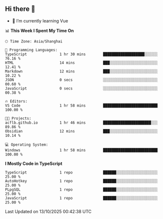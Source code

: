 ## Hi there 👋

- 🌱 I’m currently learning Vue

<!--START_SECTION:waka-->
📊 **This Week I Spent My Time On** 

```text
🕑︎ Time Zone: Asia/Shanghai

💬 Programming Languages: 
TypeScript               1 hr 30 mins        ███████████████████░░░░░░   76.16 % 
HTML                     14 mins             ███░░░░░░░░░░░░░░░░░░░░░░   12.41 % 
Markdown                 12 mins             ███░░░░░░░░░░░░░░░░░░░░░░   10.22 % 
JSON                     0 secs              ░░░░░░░░░░░░░░░░░░░░░░░░░   00.60 % 
JavaScript               0 secs              ░░░░░░░░░░░░░░░░░░░░░░░░░   00.38 % 

🔥 Editors: 
VS Code                  1 hr 58 mins        █████████████████████████   100.00 % 

🐱‍💻 Projects: 
acflb.github.io          1 hr 46 mins        ██████████████████████░░░   89.86 % 
Obsidian                 12 mins             ███░░░░░░░░░░░░░░░░░░░░░░   10.14 % 

💻 Operating System: 
Windows                  1 hr 58 mins        █████████████████████████   100.00 % 
```

**I Mostly Code in TypeScript** 

```text
TypeScript               1 repo              ██████░░░░░░░░░░░░░░░░░░░   25.00 % 
AutoHotkey               1 repo              ██████░░░░░░░░░░░░░░░░░░░   25.00 % 
PLpgSQL                  1 repo              ██████░░░░░░░░░░░░░░░░░░░   25.00 % 
JavaScript               1 repo              ██████░░░░░░░░░░░░░░░░░░░   25.00 % 
```




 Last Updated on 13/10/2025 00:42:38 UTC
<!--END_SECTION:waka-->
